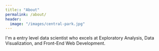 ```yaml
---
title:: "About"
permalink: /about/
header:
  image: "/images/central-park.jpg"
---
```

I'm a entry level data scientist who excels at Exploratory Analysis, Data Visualization,
and Front-End Web Development.
